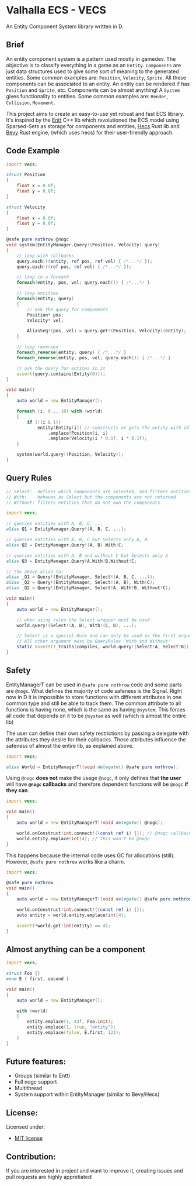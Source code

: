 # Valhalla ECS - VECS
An Entity Component System library written in D.

## Brief
An entity component system is a pattern used mostly in gamedev. The objective is
to classify everything in a game as an `Entity`. `Components` are just data
structures used to give some sort of meaning to the generated entities. Some
common examples are: `Position`, `Velocity`, `Sprite`. All these components can
be associated to an entity. An entity can be rendered if has `Position` and
`Sprite`, etc. Components can be almost anything! A `System` gives functionality
to entities. Some common examples are: `Render`, `Collision`, `Movement`.

This project aims to create an easy-to-use yet robust and fast ECS library. It's
inspired by the [Entt](https://github.com/skypjack/entt) C++ lib which
revolutioned the ECS model using Sparsed-Sets as storage for components and entities,
[Hecs](https://github.com/Ralith/hecs) Rust lib and
[Bevy](https://github.com/bevyengine/bevy) Rust engine, (which uses hecs) for
their user-friendly approach.

## Code Example
```d
import vecs;

struct Position
{
	float x = 0.0f;
	float y = 0.0f;
}

struct Velocity
{
	float x = 0.0f;
	float y = 0.0f;
}

@safe pure nothrow @nogc
void system(EntityManager.Query!(Position, Velocity) query)
{
	// loop with callbacks
	query.each!((entity, ref pos, ref vel) { /*...*/ });
	query.each!((ref pos, ref vel) { /*...*/ });

	// loop in a foreach
	foreach(entity, pos, vel; query.each()) { /*...*/ }

	// loop entities
	foreach(entity; query)
	{
		// ask the query for components
		Position* pos;
		Velocity* vel;

		AliasSeq!(pos, vel) = query.get!(Position, Velocity)(entity);
	}

	// loop reversed
	foreach_reverse(entity; query) { /*...*/ }
	foreach_reverse(entity, pos, vel; query.each()) { /*...*/ }

	// ask the query for entites in it
	assert(query.contains(Entity(0)));
}

void main()
{
	auto world = new EntityManager();

	foreach (i; 0 .. 10) with (world)
	{
		if (!(i & 1))
			entity(Entity(i)) // constructs or gets the entity with id 'i'
				.emplace!Position(i, i)
				.emplace!Velocity(i * 0.1f, i * 0.1f);
	}

	system(world.query!(Position, Velocity));
}
```

## Query Rules
```d
// Select:  defines which components are selected, and filters entities that own them
// With:    behaves as Select but the components are not returned
// Without: filters entities that do not own the components

import vecs;

// queries entities with A, B, C, ...
alias Q1 = EntityManager.Query!(A, B, C, ...);

// queries entities with A, B, C but Selects only A, B
alias Q2 = EntityManager.Query!(A, B).With!C;

// queries entities with A, B and without C but Selects only A
alias Q3 = EntityManager.Query!A.With!B.Without!C;

// the above alias to:
alias _Q1 = Query!(EntityManager, Select!(A, B, C, ...));
alias _Q2 = Query!(EntityManager, Select!(A, B), With!C);
alias _Q2 = Query!(EntityManager, Select!A, With!B, Without!C);

void main()
{
	auto world = new EntityManager();

	// when using rules the Select wrapper must be used
	world.query!(Select!(A, B), With!(C, D), ...);

	// Select is a special Rule and can only be used as the first argument
	// All other argument must be QueryRules 'With and Without'
	static assert(!_traits(compiles, world.query!(Select!A, Select!B)));
}
```

## Safety
EntityManagerT can be used in `@safe pure nothrow` code and some parts are
`@nogc`. What defines the majority of code safeness is the Signal. Right now
in D it is impossible to store functions with different attributes in one common
type and still be able to track them. The common attribute to all functions is
having none, which is the same as having `@system`. This forces all code that
depends on it to be `@system` as well (which is almost the entire lib)

The user can define their own safety restrictions by passing a delegate with the
attributes they desire for their callbacks. Those attributes influence the
safeness of almost the entire lib, as explained above.
```d
import vecs;

alias World = EntityManagerT!(void delegate() @safe pure nothrow);
```

Using `@nogc` **does not** make the usage `@nogc`, it only defines that **the
user** will have **`@nogc` callbacks** and therefore dependent functions will be
`@nogc` **if they can**.
```d
import vecs;

void main()
{
	auto world = new EntityManagerT!(void delegate() @nogc);

	world.onConstruct!int.connect!((const ref i) {}); // @nogc callback
	world.entity.emplace!int(4); // this won't be @nogc
}
```

This happens because the internal code uses GC for allocations (still). However,
`@safe pure nothrow` works like a charm.
```d
import vecs;

@safe pure nothrow
void main()
{
	auto world = new EntityManagerT!(void delegate() @safe pure nothrow);

	world.onConstruct!int.connect!((const ref i) {});
	auto entity = world.entity.emplace!int(4);

	assert(*world.get!int(entity) == 4);
}
```

## Almost anything can be a component
```d
import vecs;

struct Foo {}
enum E { first, second }

void main()
{
	auto world = new EntityManager();

	with (world)
	{
		entity.emplace(1, 43f, Foo.init);
		entity.emplace(1, true, "entity");
		entity.emplace(false, E.first, 123);
	}
}
```

## Future features:
* Groups (similar to Entt)
* Full nogc support
* Multithread
* System support within EntityManager (similar to Bevy/Hecs)

## License:
Licensed under:
* [MIT license](https://github.com/ValhalaLib/valhala_ecs/blob/master/LICENSE)

## Contribution:
If you are interested in project and want to improve it, creating issues and
pull requests are highly appretiated!
